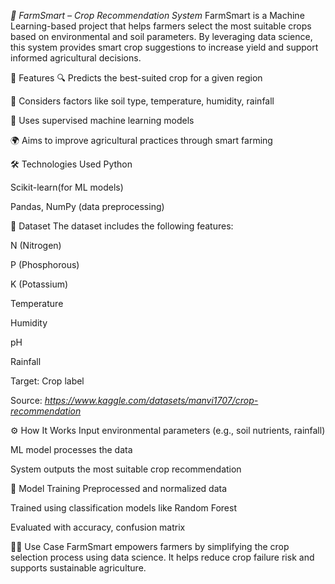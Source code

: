 *🌾 FarmSmart – Crop Recommendation System*
FarmSmart is a Machine Learning-based project that helps farmers select the most suitable crops based on environmental and soil parameters. By leveraging data science, this system provides smart crop suggestions to increase yield and support informed agricultural decisions.

🚀 Features
🔍 Predicts the best-suited crop for a given region

🌱 Considers factors like soil type, temperature, humidity, rainfall

🧠 Uses supervised machine learning models

🌍 Aims to improve agricultural practices through smart farming

🛠️ Technologies Used
Python

Scikit-learn(for ML models)

Pandas, NumPy (data preprocessing)

📂 Dataset
The dataset includes the following features:

N (Nitrogen)

P (Phosphorous)

K (Potassium)

Temperature

Humidity

pH

Rainfall

Target: Crop label

Source: *https://www.kaggle.com/datasets/manvi1707/crop-recommendation*

⚙️ How It Works
Input environmental parameters (e.g., soil nutrients, rainfall)

ML model processes the data

System outputs the most suitable crop recommendation

🧪 Model Training
Preprocessed and normalized data

Trained using classification models like Random Forest

Evaluated with accuracy, confusion matrix

👨‍🌾 Use Case
FarmSmart empowers farmers by simplifying the crop selection process using data science. It helps reduce crop failure risk and supports sustainable agriculture.
